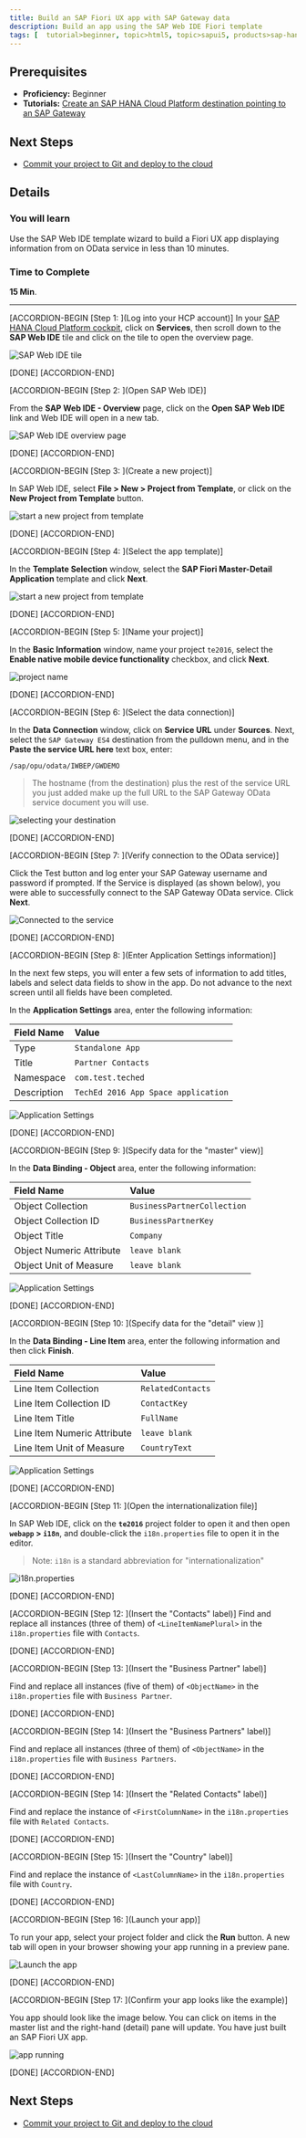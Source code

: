 ```yaml
---
title: Build an SAP Fiori UX app with SAP Gateway data
description: Build an app using the SAP Web IDE Fiori template
tags: [  tutorial>beginner, topic>html5, topic>sapui5, products>sap-hana-cloud-platform, products>sap-web-ide ]
---
```


## Prerequisites  
 - **Proficiency:** Beginner
 - **Tutorials:** [Create an SAP HANA Cloud Platform destination pointing to an SAP Gateway](http://go.sap.com/developer/tutorials/teched-2016-3.html)

## Next Steps
 - [Commit your project to Git and deploy to the cloud](http://go.sap.com/developer/tutorials/teched-2016-5.html)

## Details
### You will learn  
Use the SAP Web IDE template wizard to build a Fiori UX app displaying information from on OData service in less than 10 minutes.

### Time to Complete
**15 Min**.

---

[ACCORDION-BEGIN [Step 1: ](Log into your HCP account)]
In your [SAP HANA Cloud Platform cockpit](https://account.hanatrial.ondemand.com/cockpit), click on **Services**, then scroll down to the **SAP Web IDE** tile and click on the tile to open the overview page.

![SAP Web IDE tile](te-2016-4-01.png)

[DONE]
[ACCORDION-END]

[ACCORDION-BEGIN [Step 2: ](Open SAP Web IDE)]
  
From the **SAP Web IDE - Overview** page, click on the **Open SAP Web IDE** link and Web IDE will open in a new tab.

![SAP Web IDE overview page](te-2016-4-02.png)

[DONE]
[ACCORDION-END]

[ACCORDION-BEGIN [Step 3: ](Create a new project)]

In SAP Web IDE, select **File > New > Project from Template**, or click on the **New Project from Template** button.

![start a new project from template](te-2016-4-03.png)

[DONE]
[ACCORDION-END]

[ACCORDION-BEGIN [Step 4: ](Select the app template)]

In the **Template Selection** window, select the **SAP Fiori Master-Detail Application** template and click **Next**.

![start a new project from template](te-2016-4-04.png)

[DONE]
[ACCORDION-END]

[ACCORDION-BEGIN [Step 5: ](Name your project)]

In the **Basic Information** window, name your project `te2016`, select the **Enable native mobile device functionality** checkbox, and click **Next**.

![project name](te-2016-4-05.png)

[DONE]
[ACCORDION-END]

[ACCORDION-BEGIN [Step 6: ](Select the data connection)]

In the **Data Connection** window, click on **Service URL** under **Sources**. Next, select the `SAP Gateway ES4` destination from the pulldown menu, and in the **Paste the service URL here** text box, enter: 

```
/sap/opu/odata/IWBEP/GWDEMO
```

> The hostname (from the destination) plus the rest of the service URL you just added make up the full URL to the SAP Gateway OData service document you will use.

![selecting your destination](te-2016-4-06.png)

[DONE]
[ACCORDION-END]

[ACCORDION-BEGIN [Step 7: ](Verify connection to the OData service)]

Click the Test button and log enter your SAP Gateway username and password if prompted. If the Service is displayed (as shown below), you were able to successfully connect to the SAP Gateway OData service. Click **Next**.

![Connected to the service](te-2016-4-07.png)

[DONE]
[ACCORDION-END]

[ACCORDION-BEGIN [Step 8: ](Enter Application Settings information)]

In the next few steps, you will enter a few sets of information to add titles, labels and select data fields to show in the app. Do not advance to the next screen until all fields have been completed.

In the **Application Settings** area, enter the following information: 


Field Name     | Value
:------------- | :-------------
Type           | `Standalone App`
Title          | `Partner Contacts`
Namespace      | `com.test.teched`
Description    | `TechEd 2016 App Space application`

![Application Settings](te-2016-4-08.png)

[DONE]
[ACCORDION-END]

[ACCORDION-BEGIN [Step 9: ](Specify data for the "master" view)]

In the **Data Binding - Object** area, enter the following information: 

Field Name                | Value
:------------------------ | :-------------
Object Collection         | `BusinessPartnerCollection`
Object Collection ID      | `BusinessPartnerKey`
Object Title              | `Company`
Object Numeric Attribute  | `leave blank`
Object Unit of Measure    | `leave blank`

![Application Settings](te-2016-4-09.png)

[DONE]
[ACCORDION-END]

[ACCORDION-BEGIN [Step 10: ](Specify data for the "detail" view )]

In the **Data Binding - Line Item** area, enter the following information and then click **Finish**.


Field Name                   | Value
:--------------------------- | :-------------
Line Item Collection         | `RelatedContacts`
Line Item Collection ID      | `ContactKey`
Line Item Title              | `FullName`
Line Item Numeric Attribute  | `leave blank`
Line Item Unit of Measure    | `CountryText`

![Application Settings](te-2016-4-10.png)

[DONE]
[ACCORDION-END]


[ACCORDION-BEGIN [Step 11: ](Open the internationalization file)]

In SAP Web IDE, click on the **`te2016`** project folder to open it and then open **`webapp` > `i18n`**, and double-click the `i18n.properties` file to open it in the editor. 

> Note: `i18n` is a standard abbreviation for "internationalization"

![i18n.properties](te-2016-4-13.png)

[DONE]
[ACCORDION-END]


[ACCORDION-BEGIN [Step 12: ](Insert the "Contacts" label)]
Find and replace all instances (three of them) of `<LineItemNamePlural>` in the `i18n.properties` file with `Contacts`.

[DONE]
[ACCORDION-END]

[ACCORDION-BEGIN [Step 13: ](Insert the "Business Partner" label)]

Find and replace all instances (five of them) of `<ObjectName>` in the `i18n.properties` file with `Business Partner`.

[DONE]
[ACCORDION-END]

[ACCORDION-BEGIN [Step 14: ](Insert the "Business Partners" label)]

Find and replace all instances (three of them) of `<ObjectName>` in the `i18n.properties` file with `Business Partners`.

[DONE]
[ACCORDION-END]

[ACCORDION-BEGIN [Step 14: ](Insert the "Related Contacts" label)]

Find and replace the instance of `<FirstColumnName>` in the `i18n.properties` file with `Related Contacts`.

[DONE]
[ACCORDION-END]

[ACCORDION-BEGIN [Step 15: ](Insert the "Country" label)]

Find and replace the instance of `<LastColumnName>` in the `i18n.properties` file with `Country`.

[DONE]
[ACCORDION-END]

[ACCORDION-BEGIN [Step 16: ](Launch your app)]

To run your app, select your project folder and click the **Run** button. A new tab will open in your browser showing your app running in a preview pane.

![Launch the app](te-2016-4-11.png)

[DONE]
[ACCORDION-END]

[ACCORDION-BEGIN [Step 17: ](Confirm your app looks like the example)]

You app should look like the image below. You can click on items in the master list and the right-hand (detail) pane will update. You have just built an SAP Fiori UX app.

![app running](te-2016-4-12.png)

[DONE]
[ACCORDION-END]

## Next Steps
 - [Commit your project to Git and deploy to the cloud](http://go.sap.com/developer/tutorials/teched-2016-5.html)
